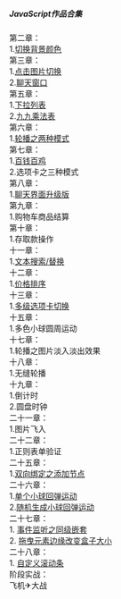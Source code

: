##### JavaScript作品合集
第二章：</br>
    1.[切换背景颜色](https://5iris5.github.io/JavaScript/02%20%E8%8E%B7%E5%8F%96%E5%85%83%E7%B4%A0%2B%E5%A3%B0%E6%98%8E%E5%8F%98%E9%87%8F/%E5%88%87%E6%8D%A2%E9%A2%9C%E8%89%B2%E8%83%8C%E6%99%AF%E4%BC%98%E5%8C%96.html)</br>
第三章：</br>
    1.[点击图片切换](https://5iris5.github.io/JavaScript/03%20%E5%B1%9E%E6%80%A7%E6%93%8D%E4%BD%9C%2B%E6%95%B0%E6%8D%AE%E7%B1%BB%E5%9E%8B/05%E4%BD%9C%E4%B8%9A%E4%B9%8B%E7%82%B9%E5%87%BB%E5%9B%BE%E7%89%87%E5%88%87%E6%8D%A2.html)</br>
    2.[聊天窗口](https://5iris5.github.io/JavaScript/03%20%E5%B1%9E%E6%80%A7%E6%93%8D%E4%BD%9C%2B%E6%95%B0%E6%8D%AE%E7%B1%BB%E5%9E%8B/05%E4%BD%9C%E4%B8%9A%E4%B9%8B%E8%81%8A%E5%A4%A9%E7%AA%97%E5%8F%A3.html)</br>
第五章：</br>
    1.[下拉列表](https://5iris5.github.io/JavaScript/05%20%E4%B8%89%E7%9B%AE%E8%BF%90%E7%AE%97%2Bfor%E5%BE%AA%E7%8E%AF/04%E4%B8%8B%E6%8B%89%E5%88%97%E8%A1%A8%E4%BC%98%E5%8C%96.html)</br>
    2.[九九乘法表](https://5iris5.github.io/JavaScript/05%20%E4%B8%89%E7%9B%AE%E8%BF%90%E7%AE%97%2Bfor%E5%BE%AA%E7%8E%AF/04%E4%B9%9D%E4%B9%9D%E4%B9%98%E6%B3%95%E8%A1%A8%E4%BC%98%E5%8C%96.html)</br>
第六章：</br>
    1.[轮播之两种模式](https://5iris5.github.io/JavaScript/06%20for%E5%BE%AA%E7%8E%AF%E8%A1%A5%E5%85%85%2Bdowhile/03%20%E7%AC%AC%E5%85%AD%E7%AB%A0%E4%BD%9C%E4%B8%9A%E4%B9%8B%E8%BD%AE%E6%92%AD%E7%9A%84%E4%B8%A4%E7%A7%8D%E6%A8%A1%E5%BC%8F.html)</br>
第七章：</br>
    1.[百钱百鸡](https://5iris5.github.io/JavaScript/07%20%E8%BF%90%E7%AE%97%E7%AC%A6%2B%E8%87%AA%E5%AE%9A%E4%B9%89(%E6%A0%87%E7%AD%BE)%E5%B1%9E%E6%80%A7/03%E7%AC%AC%E4%B8%83%E7%AB%A0%E4%BD%9C%E4%B8%9A%E4%B9%8B%E7%99%BE%E9%92%B1%E7%99%BE%E9%B8%A1.html)</br>
    2.选项卡之三种模式</br>
第八章：</br>
    1.[聊天界面升级版](https://5iris5.github.io/JavaScript/08%20%E5%87%BD%E6%95%B0%E5%AE%9A%E4%B9%89%2Bthis%2B%E5%8F%82%E6%95%B0/04%20%E7%AC%AC%E5%85%AB%E7%AB%A0%E4%BD%9C%E4%B8%9A%E4%B9%8B%E8%81%8A%E5%A4%A9%E7%95%8C%E9%9D%A2%E5%8D%87%E7%BA%A7%E7%89%88.html)</br>
第九章：</br>
    1.购物车商品结算</br>
第十章：</br>
    1.存取款操作</br>
十一章：</br>
    1.[文本搜索/替换](https://5iris5.github.io/JavaScript/11%20%E7%B1%BB%E5%9E%8B%E8%BD%AC%E6%8D%A2%2B%E5%AD%97%E7%AC%A6%E4%B8%B2%E6%95%B0%E7%BB%84%E6%96%B9%E6%B3%95/04%E5%8D%81%E4%B8%80%E7%AB%A0%E4%BD%9C%E4%B8%9A%E4%B9%8B%E6%90%9C%E7%B4%A2%E6%9B%BF%E6%8D%A2.html)</br>
十二章：</br>
    1.[价格排序](https://5iris5.github.io/JavaScript/12%20%E6%95%B0%E7%BB%84%E6%96%B9%E6%B3%95%E8%A1%A5%E5%85%85/02%E5%8D%81%E4%BA%8C%E7%AB%A0%E4%BD%9C%E4%B8%9A%E4%B9%8B%E4%BB%B7%E6%A0%BC%E6%8E%92%E5%BA%8F.html)</br>
十三章：</br>
    1.[多级选项卡切换](https://5iris5.github.io/JavaScript/13%20ES6%E5%AD%97%E7%AC%A6%E4%B8%B2%E6%95%B0%E7%BB%84%E6%96%B9%E6%B3%95/03%E5%8D%81%E4%B8%89%E7%AB%A0%E8%8A%82%E4%BD%9C%E4%B8%9A%E4%B9%8B%E5%A4%9A%E5%B1%82%E9%80%89%E9%A1%B9%E5%8D%A1.html)</br>
十五章：</br>
    1.多色小球圆周运动</br>
十七章：</br>
    1.轮播之图片淡入淡出效果</br>
十八章：</br>
    1.无缝轮播</br>
十九章：</br>
    1.倒计时</br>
    2.圆盘时钟</br>
二十一章：</br>
    1.图片飞入</br>
二十二章：</br>
    1.正则表单验证</br>
二十五章：</br>
    1.[双向绑定之添加节点](https://5iris5.github.io/JavaScript/25%20%E9%9D%99%E6%80%81%E5%B1%9E%E6%80%A7%2B%E5%8C%85%E8%A3%85%E5%AF%B9%E8%B1%A1%2BDOM/04%E7%AC%AC%E4%BA%8C%E5%8D%81%E4%BA%94%E7%AB%A0%E4%BD%9C%E4%B8%9A%E4%B9%8B%E6%B7%BB%E5%8A%A0%E8%8A%82%E7%82%B9.html)</br>
二十六章：</br>
    1.[单个小球回弹运动](https://5iris5.github.io/JavaScript/26%20DOM%E8%A1%A5%E5%85%85/04%E5%B0%8F%E7%90%83%E8%BF%90%E5%8A%A8.html)</br>
    2.[随机生成小球回弹运动](https://5iris5.github.io/JavaScript/26%20DOM%E8%A1%A5%E5%85%85/05%E7%AC%AC%E4%BA%8C%E5%8D%81%E5%85%AD%E7%AB%A0%E4%BD%9C%E4%B8%9A%E4%B9%8B%E9%9A%8F%E6%9C%BA%E7%94%9F%E6%88%90%E5%B0%8F%E7%90%83%E8%A7%A6%E5%BA%95%E5%8F%8D%E5%BC%B9.html)</br>
二十七章：</br>
    1. [事件监听之同级嵌套](https://5iris5.github.io/JavaScript/27%20事件冒泡%2B时间监听%2B事件代理/04课堂案例.html)</br>
    2. [拖曳元素边缘改变盒子大小](https://5iris5.github.io/JavaScript/27%20事件冒泡%2B时间监听%2B事件代理/05第二十七章作业之拖曳元素边缘改变盒子大小.html)</br>
二十八章：</br>
    1. [自定义滚动条](https://5iris5.github.io/)</br>
阶段实战：</br>
    飞机✈大战